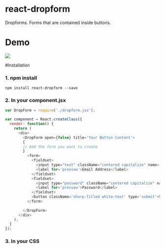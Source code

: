 # react-dropform
Dropforms. Forms that are contained inside buttons.

# Demo
<img src='http://oatlikeoatmeal.com/files/react-dropform.gif'></src>

#Installation
### 1. npm install
`npm install react-dropform --save`

### 2. In your component.jsx
```javascript
var DropForm = require('./dropform.jsx');

var component = React.createClass({
  render: function() {
    return (
      <div>
        <DropForm open={false} title='Your Button Content'>
        { 
        // Add the form you want to create
        }
          <form>
            <fieldset>
              <input type="text" className="centered capitalize" name='preview' required/>
              <label for='preview'>Email Address</label>
            </fieldset>
            <fieldset>
              <input type="password" className="centered capitalize" name='preview' required/>
              <label for='preview'>Password</label>
            </fieldset>
            <button className='sharp-filled white-text' type='submit'>Submit</button>
          </form>
          
        </DropForm>
      </div>
    );
  }
});
```

### 3. In your CSS

